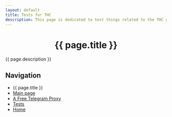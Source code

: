 ```yaml
---
layout: default
title: Tests for THC
description: This page is dedicated to test things related to the THC group.
---
```


<!-- HTML section using YAML title for THC -->
<div style="text-align:center"><h1>{{ page.title }}</h1></div>

{{ page.description }}

## Navigation

<nav>
    <ul>
        <li>
            <span>{{ page.title }}</span>
        </li>
        <li>
            <a href="/tests/thc/main.html">Main page</a>
        </li>
        <li>
            <a href="/tests/thc/t">A Free Telegram Proxy</a>
        </li>
        <li>
            <a href="/tests">Tests</a>
        </li>
        <li>
            <a href="/">Home</a>
        </li>
    </ul>
</nav>
